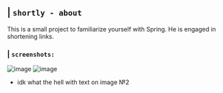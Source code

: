 ## | `shortly - about`
This is a small project to familiarize yourself with Spring. He is engaged in shortening links.
### | `screenshots:`
![image](https://user-images.githubusercontent.com/81032650/224560898-672cedcf-cae1-4acc-b86a-47233f051516.png)
![image](https://user-images.githubusercontent.com/81032650/224560969-b36b51a5-f137-46e9-9ca3-641d7b750ac9.png)
* idk what the hell with text on image №2
